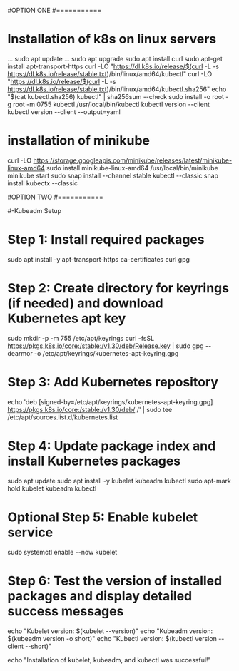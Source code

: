 #OPTION ONE
#===========

# Installation of k8s on linux servers
...
  sudo apt update
...
  sudo apt upgrade
  sudo apt install curl
  sudo apt-get install apt-transport-https
  curl -LO "https://dl.k8s.io/release/$(curl -L -s https://dl.k8s.io/release/stable.txt)/bin/linux/amd64/kubectl"
  curl -LO "https://dl.k8s.io/release/$(curl -L -s https://dl.k8s.io/release/stable.txt)/bin/linux/amd64/kubectl.sha256"
  echo "$(cat kubectl.sha256)  kubectl" | sha256sum --check
  sudo install -o root -g root -m 0755 kubectl /usr/local/bin/kubectl
  kubectl version --client
  kubectl version --client --output=yaml


# installation of minikube
  curl -LO https://storage.googleapis.com/minikube/releases/latest/minikube-linux-amd64
  sudo install minikube-linux-amd64 /usr/local/bin/minikube
  minikube start
  sudo snap install --channel stable kubectl --classic
  snap install kubectx --classic

#OPTION TWO
#===========

#-Kubeadm Setup  

# Step 1: Install required packages
sudo apt install -y apt-transport-https ca-certificates curl gpg

# Step 2: Create directory for keyrings (if needed) and download Kubernetes apt key
sudo mkdir -p -m 755 /etc/apt/keyrings
curl -fsSL https://pkgs.k8s.io/core:/stable:/v1.30/deb/Release.key | sudo gpg --dearmor -o /etc/apt/keyrings/kubernetes-apt-keyring.gpg

# Step 3: Add Kubernetes repository
echo 'deb [signed-by=/etc/apt/keyrings/kubernetes-apt-keyring.gpg] https://pkgs.k8s.io/core:/stable:/v1.30/deb/ /' | sudo tee /etc/apt/sources.list.d/kubernetes.list

# Step 4: Update package index and install Kubernetes packages
sudo apt update
sudo apt install -y kubelet kubeadm kubectl
sudo apt-mark hold kubelet kubeadm kubectl

# Optional Step 5: Enable kubelet service
sudo systemctl enable --now kubelet

# Step 6: Test the version of installed packages and display detailed success messages
echo "Kubelet version: $(kubelet --version)"
echo "Kubeadm version: $(kubeadm version -o short)"
echo "Kubectl version: $(kubectl version --client --short)"

echo "Installation of kubelet, kubeadm, and kubectl was successful!"


